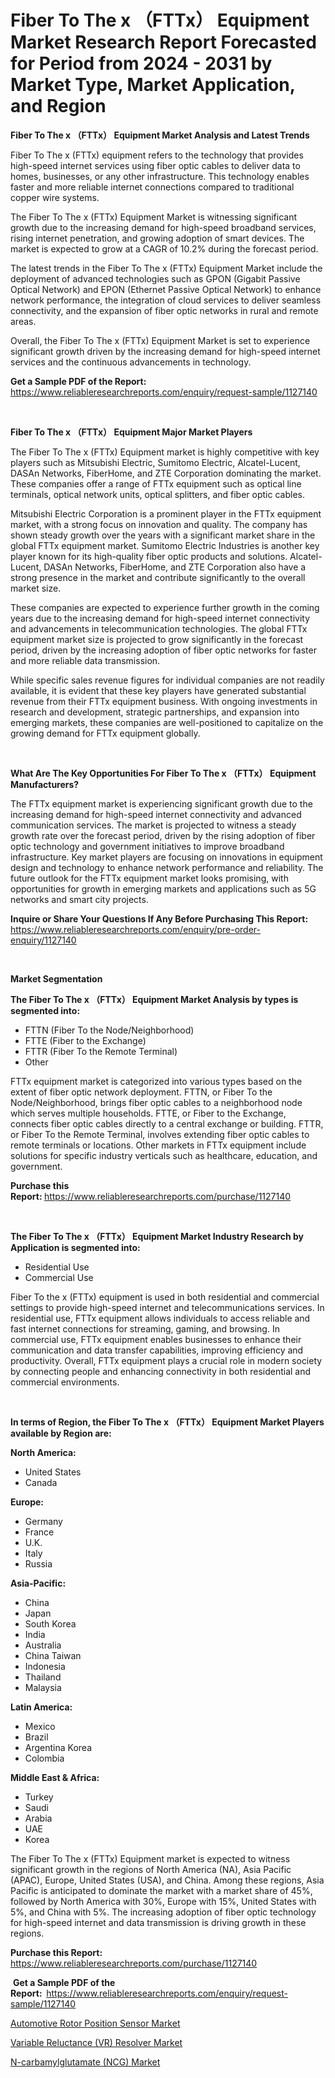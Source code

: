 <p><h1>Fiber To The x （FTTx） Equipment Market Research Report Forecasted for Period from 2024 -  2031 by Market Type, Market Application, and Region</h1></p><p><strong>Fiber To The x （FTTx） Equipment Market Analysis and Latest Trends</strong></p>
<p><p>Fiber To The x (FTTx) equipment refers to the technology that provides high-speed internet services using fiber optic cables to deliver data to homes, businesses, or any other infrastructure. This technology enables faster and more reliable internet connections compared to traditional copper wire systems.</p><p>The Fiber To The x (FTTx) Equipment Market is witnessing significant growth due to the increasing demand for high-speed broadband services, rising internet penetration, and growing adoption of smart devices. The market is expected to grow at a CAGR of 10.2% during the forecast period.</p><p>The latest trends in the Fiber To The x (FTTx) Equipment Market include the deployment of advanced technologies such as GPON (Gigabit Passive Optical Network) and EPON (Ethernet Passive Optical Network) to enhance network performance, the integration of cloud services to deliver seamless connectivity, and the expansion of fiber optic networks in rural and remote areas.</p><p>Overall, the Fiber To The x (FTTx) Equipment Market is set to experience significant growth driven by the increasing demand for high-speed internet services and the continuous advancements in technology.</p></p>
<p><strong>Get a Sample PDF of the Report:&nbsp;</strong> <a href="https://www.reliableresearchreports.com/enquiry/request-sample/1127140">https://www.reliableresearchreports.com/enquiry/request-sample/1127140</a></p>
<p>&nbsp;</p>
<p><strong>Fiber To The x （FTTx） Equipment Major Market Players</strong></p>
<p><p>The Fiber To The x (FTTx) Equipment market is highly competitive with key players such as Mitsubishi Electric, Sumitomo Electric, Alcatel-Lucent, DASAn Networks, FiberHome, and ZTE Corporation dominating the market. These companies offer a range of FTTx equipment such as optical line terminals, optical network units, optical splitters, and fiber optic cables.</p><p>Mitsubishi Electric Corporation is a prominent player in the FTTx equipment market, with a strong focus on innovation and quality. The company has shown steady growth over the years with a significant market share in the global FTTx equipment market. Sumitomo Electric Industries is another key player known for its high-quality fiber optic products and solutions. Alcatel-Lucent, DASAn Networks, FiberHome, and ZTE Corporation also have a strong presence in the market and contribute significantly to the overall market size.</p><p>These companies are expected to experience further growth in the coming years due to the increasing demand for high-speed internet connectivity and advancements in telecommunication technologies. The global FTTx equipment market size is projected to grow significantly in the forecast period, driven by the increasing adoption of fiber optic networks for faster and more reliable data transmission.</p><p>While specific sales revenue figures for individual companies are not readily available, it is evident that these key players have generated substantial revenue from their FTTx equipment business. With ongoing investments in research and development, strategic partnerships, and expansion into emerging markets, these companies are well-positioned to capitalize on the growing demand for FTTx equipment globally.</p></p>
<p>&nbsp;</p>
<p><strong>What Are The Key Opportunities For Fiber To The x （FTTx） Equipment Manufacturers?</strong></p>
<p><p>The FTTx equipment market is experiencing significant growth due to the increasing demand for high-speed internet connectivity and advanced communication services. The market is projected to witness a steady growth rate over the forecast period, driven by the rising adoption of fiber optic technology and government initiatives to improve broadband infrastructure. Key market players are focusing on innovations in equipment design and technology to enhance network performance and reliability. The future outlook for the FTTx equipment market looks promising, with opportunities for growth in emerging markets and applications such as 5G networks and smart city projects.</p></p>
<p><strong>Inquire or Share Your Questions If Any Before Purchasing This Report:</strong> <a href="https://www.reliableresearchreports.com/enquiry/pre-order-enquiry/1127140">https://www.reliableresearchreports.com/enquiry/pre-order-enquiry/1127140</a></p>
<p>&nbsp;</p>
<p><strong>Market Segmentation</strong></p>
<p><strong>The Fiber To The x （FTTx） Equipment Market Analysis by types is segmented into:</strong></p>
<p><ul><li>FTTN (Fiber To the Node/Neighborhood)</li><li>FTTE (Fiber to the Exchange)</li><li>FTTR (Fiber To the Remote Terminal)</li><li>Other</li></ul></p>
<p><p>FTTx equipment market is categorized into various types based on the extent of fiber optic network deployment. FTTN, or Fiber To the Node/Neighborhood, brings fiber optic cables to a neighborhood node which serves multiple households. FTTE, or Fiber to the Exchange, connects fiber optic cables directly to a central exchange or building. FTTR, or Fiber To the Remote Terminal, involves extending fiber optic cables to remote terminals or locations. Other markets in FTTx equipment include solutions for specific industry verticals such as healthcare, education, and government.</p></p>
<p><strong>Purchase this Report:&nbsp;</strong><a href="https://www.reliableresearchreports.com/purchase/1127140">https://www.reliableresearchreports.com/purchase/1127140</a></p>
<p>&nbsp;</p>
<p><strong>The Fiber To The x （FTTx） Equipment Market Industry Research by Application is segmented into:</strong></p>
<p><ul><li>Residential Use</li><li>Commercial Use</li></ul></p>
<p><p>Fiber To the x (FTTx) equipment is used in both residential and commercial settings to provide high-speed internet and telecommunications services. In residential use, FTTx equipment allows individuals to access reliable and fast internet connections for streaming, gaming, and browsing. In commercial use, FTTx equipment enables businesses to enhance their communication and data transfer capabilities, improving efficiency and productivity. Overall, FTTx equipment plays a crucial role in modern society by connecting people and enhancing connectivity in both residential and commercial environments.</p></p>
<p>&nbsp;</p>
<p><strong>In terms of Region, the Fiber To The x （FTTx） Equipment Market Players available by Region are:</strong></p>
<p>
    <p> <strong> North America: </strong>
        <ul>
            <li>United States</li>
            <li>Canada</li>
        </ul>
        </p> 
    <p> <strong> Europe: </strong>
        <ul>
            <li>Germany</li>
            <li>France</li>
            <li>U.K.</li>
            <li>Italy</li>
            <li>Russia</li>
        </ul>
        </p> 
    <p> <strong> Asia-Pacific: </strong>
        <ul>
            <li>China</li>
            <li>Japan</li>
            <li>South Korea</li>
            <li>India</li>
            <li>Australia</li>
            <li>China Taiwan</li>
            <li>Indonesia</li>
            <li>Thailand</li>
            <li>Malaysia</li>
        </ul>
        </p> 
    <p> <strong> Latin America: </strong>
        <ul>
            <li>Mexico</li>
            <li>Brazil</li>
            <li>Argentina Korea</li>
            <li>Colombia</li>
        </ul>
        </p> 
    <p> <strong> Middle East & Africa: </strong>
        <ul>
            <li>Turkey</li>
            <li>Saudi</li>
            <li>Arabia</li>
            <li>UAE</li>
            <li>Korea</li>
        </ul>
    </p>
    </p>
<p><p>The Fiber To The x (FTTx) Equipment market is expected to witness significant growth in the regions of North America (NA), Asia Pacific (APAC), Europe, United States (USA), and China. Among these regions, Asia Pacific is anticipated to dominate the market with a market share of 45%, followed by North America with 30%, Europe with 15%, United States with 5%, and China with 5%. The increasing adoption of fiber optic technology for high-speed internet and data transmission is driving growth in these regions.</p></p>
<p><strong>Purchase this Report: </strong><a href="https://www.reliableresearchreports.com/purchase/1127140">https://www.reliableresearchreports.com/purchase/1127140</a></p>
<p>&nbsp;<strong>Get a Sample PDF of the Report:&nbsp;&nbsp;</strong><a href="https://www.reliableresearchreports.com/enquiry/request-sample/1127140">https://www.reliableresearchreports.com/enquiry/request-sample/1127140</a></p>
<p><strong></strong></p>
<p><p><a href="https://view.publitas.com/reportprime-1/automotive-rotor-position-sensor-market-with-the-goal-of-estimating-the-market-size-and-future-growth-potential-of-various-market-segments-based-on-component-applications-end-user-and-region/">Automotive Rotor Position Sensor Market</a></p><p><a href="https://view.publitas.com/reportprime-1/variable-reluctance-vr-resolver-market-challenges-opportunities-and-growth-drivers-and-major-market-players-forecasted-for-period-from-2024-2031/">Variable Reluctance (VR) Resolver Market</a></p><p><a href="https://view.publitas.com/reportprime-1/n-carbamylglutamate-ncg-market-research-report-provides-critical-insights-that-can-help-shape-business-development-and-investment-strategies/">N-carbamylglutamate (NCG) Market</a></p></p>